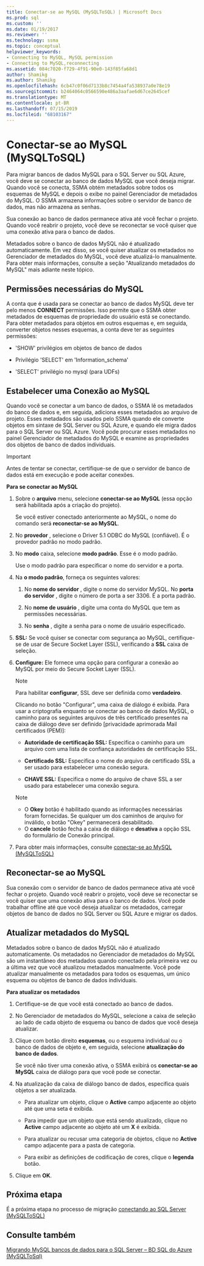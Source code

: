 ```yaml
---
title: Conectar-se ao MySQL (MySQLToSQL) | Microsoft Docs
ms.prod: sql
ms.custom: ''
ms.date: 01/19/2017
ms.reviewer: ''
ms.technology: ssma
ms.topic: conceptual
helpviewer_keywords:
- Connecting to MySQL, MySQL permission
- Connecting to MySQL,reconnecting
ms.assetid: 084c7020-f729-4f91-90e0-143f85fa68d1
author: Shamikg
ms.author: Shamikg
ms.openlocfilehash: 6cb47c0f06d7133b8c7454a4fa538937a0e78e19
ms.sourcegitcommit: b2464064c0566590e486a3aafae6d67ce2645cef
ms.translationtype: MT
ms.contentlocale: pt-BR
ms.lasthandoff: 07/15/2019
ms.locfileid: "68103167"
---
```

# <a name="connecting-to-mysql-mysqltosql"></a>Conectar-se ao MySQL (MySQLToSQL)
Para migrar bancos de dados MySQL para o SQL Server ou SQL Azure, você deve se conectar ao banco de dados MySQL que você deseja migrar. Quando você se conecta, SSMA obtém metadados sobre todos os esquemas de MySQL e depois o exibe no painel Gerenciador de metadados do MySQL. O SSMA armazena informações sobre o servidor de banco de dados, mas não armazena as senhas.  
  
Sua conexão ao banco de dados permanece ativa até você fechar o projeto. Quando você reabrir o projeto, você deve se reconectar se você quiser que uma conexão ativa para o banco de dados.  
  
Metadados sobre o banco de dados MySQL não é atualizado automaticamente. Em vez disso, se você quiser atualizar os metadados no Gerenciador de metadados do MySQL, você deve atualizá-lo manualmente. Para obter mais informações, consulte a seção "Atualizando metadados do MySQL" mais adiante neste tópico.  
  
## <a name="required-mysql-permissions"></a>Permissões necessárias do MySQL  
A conta que é usada para se conectar ao banco de dados MySQL deve ter pelo menos **CONNECT** permissões. Isso permite que o SSMA obter metadados de esquemas de propriedade do usuário está se conectando. Para obter metadados para objetos em outros esquemas e, em seguida, converter objetos nesses esquemas, a conta deve ter as seguintes permissões:  
  
-   'SHOW' privilégios em objetos de banco de dados  
  
-   Privilégio 'SELECT' em 'Information_schema'  
  
-   'SELECT' privilégio no mysql (para UDFs)  
  
## <a name="establishing-a-connection-to-mysql"></a>Estabelecer uma Conexão ao MySQL  
Quando você se conectar a um banco de dados, o SSMA lê os metadados do banco de dados e, em seguida, adiciona esses metadados ao arquivo de projeto. Esses metadados são usados pelo SSMA quando ele converte objetos em sintaxe de SQL Server ou SQL Azure, e quando ele migra dados para o SQL Server ou SQL Azure. Você pode procurar esses metadados no painel Gerenciador de metadados do MySQL e examine as propriedades dos objetos de banco de dados individuais.  
  
> [!IMPORTANT]  
> Antes de tentar se conectar, certifique-se de que o servidor de banco de dados está em execução e pode aceitar conexões.  
  
**Para se conectar ao MySQL**  
  
1.  Sobre o **arquivo** menu, selecione **conectar-se ao MySQL** (essa opção será habilitada após a criação do projeto).  
  
    Se você estiver conectado anteriormente ao MySQL, o nome do comando será **reconectar-se ao MySQL**.  
  
2.  No **provedor** , selecione o Driver 5.1 ODBC do MySQL (confiável). É o provedor padrão no modo padrão.  
  
3.  No **modo** caixa, selecione **modo padrão**. Esse é o modo padrão.  
  
    Use o modo padrão para especificar o nome do servidor e a porta.  
  
4.  Na **o modo padrão**, forneça os seguintes valores:  
  
    1.  No **nome do servidor** , digite o nome do servidor MySQL. No **porta do servidor** , digite o número de porta a ser 3306. É a porta padrão.  
  
    2.  No **nome de usuário** , digite uma conta do MySQL que tem as permissões necessárias.  
  
    3.  No **senha** , digite a senha para o nome de usuário especificado.  
  
5.  **SSL:** Se você quiser se conectar com segurança ao MySQL, certifique-se de usar de Secure Socket Layer (SSL), verificando a **SSL** caixa de seleção.  
  
6.  **Configure:** Ele fornece uma opção para configurar a conexão ao MySQL por meio do Secure Socket Layer (SSL).  
  
    > [!NOTE]  
    > Para habilitar **configurar**, SSL deve ser definida como **verdadeiro**.  
  
    Clicando no botão "Configurar", uma caixa de diálogo é exibida. Para usar a criptografia enquanto se conectar ao banco de dados MySQL, o caminho para os seguintes arquivos de três certificado presentes na caixa de diálogo deve ser definido [privacidade aprimorada Mail certificados (PEM)]:  
  
    -   **Autoridade de certificação SSL:** Especifica o caminho para um arquivo com uma lista de confiança autoridades de certificação SSL.  
  
    -   **Certificado SSL:** Especifica o nome do arquivo de certificado SSL a ser usado para estabelecer uma conexão segura.  
  
    -   **CHAVE SSL:** Especifica o nome do arquivo de chave SSL a ser usado para estabelecer uma conexão segura.  
  
    > [!NOTE]  
    > -   O **Okey** botão é habilitado quando as informações necessárias foram fornecidas. Se qualquer um dos caminhos de arquivo for inválido, o botão "Okey" permanecerá desabilitado.  
    > -   O **cancele** botão fecha a caixa de diálogo e **desativa** a opção SSL do formulário de Conexão principal.  
  
7.  Para obter mais informações, consulte [conectar-se ao MySQL &#40;MySQLToSQL&#41;](../../ssma/mysql/connect-to-mysql-mysqltosql.md)  
  
## <a name="reconnecting-to-mysql"></a>Reconectar-se ao MySQL  
Sua conexão com o servidor de banco de dados permanece ativa até você fechar o projeto. Quando você reabrir o projeto, você deve se reconectar se você quiser que uma conexão ativa para o banco de dados. Você pode trabalhar offline até que você deseja atualizar os metadados, carregar objetos de banco de dados no SQL Server ou SQL Azure e migrar os dados.  
  
## <a name="refreshing-mysql-metadata"></a>Atualizar metadados do MySQL  
Metadados sobre o banco de dados MySQL não é atualizado automaticamente. Os metadados no Gerenciador de metadados do MySQL são um instantâneo dos metadados quando conectado pela primeira vez ou a última vez que você atualizou metadados manualmente. Você pode atualizar manualmente os metadados para todos os esquemas, um único esquema ou objetos de banco de dados individuais.  
  
**Para atualizar os metadados**  
  
1.  Certifique-se de que você está conectado ao banco de dados.  
  
2.  No Gerenciador de metadados do MySQL, selecione a caixa de seleção ao lado de cada objeto de esquema ou banco de dados que você deseja atualizar.  
  
3.  Clique com botão direito **esquemas**, ou o esquema individual ou o banco de dados de objeto e, em seguida, selecione **atualização do banco de dados**.  
  
    Se você não tiver uma conexão ativa, o SSMA exibirá os **conectar-se ao MySQL** caixa de diálogo para que você pode se conectar.  
  
4.  Na atualização da caixa de diálogo banco de dados, especifica quais objetos a ser atualizada.  
  
    -   Para atualizar um objeto, clique o **Active** campo adjacente ao objeto até que uma seta é exibida.  
  
    -   Para impedir que um objeto que está sendo atualizado, clique no **Active** campo adjacente ao objeto até um **X** é exibida.  
  
    -   Para atualizar ou recusar uma categoria de objetos, clique no **Active** campo adjacente para a pasta de categoria.  
  
    -   Para exibir as definições de codificação de cores, clique o **legenda** botão.  
  
5.  Clique em **OK**.  
  
## <a name="next-step"></a>Próxima etapa  
É a próxima etapa no processo de migração [conectando ao SQL Server &#40;MySQLToSQL&#41;](../../ssma/mysql/connecting-to-sql-server-mysqltosql.md)  
  
## <a name="see-also"></a>Consulte também  
[Migrando MySQL bancos de dados para o SQL Server – BD SQL do Azure &#40;MySQLToSql&#41;](../../ssma/mysql/migrating-mysql-databases-to-sql-server-azure-sql-db-mysqltosql.md)  
  
